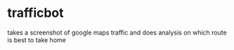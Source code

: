 # trafficbot
takes a screenshot of google maps traffic and does analysis on which route is best to take home
